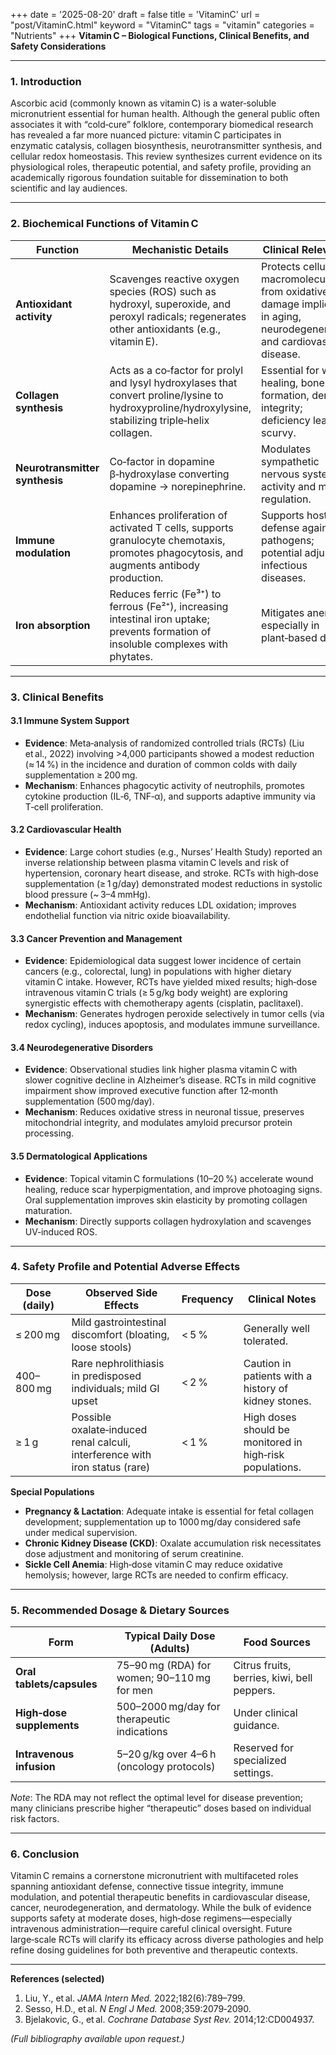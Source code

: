 +++
date = '2025-08-20'
draft = false
title = 'VitaminC'
url = "post/VitaminC.html"
keyword = "VitaminC"
tags = "vitamin"
categories = "Nutrients"
+++
**Vitamin C – Biological Functions, Clinical Benefits, and Safety Considerations**

---

### 1. Introduction  

Ascorbic acid (commonly known as vitamin C) is a water‑soluble micronutrient essential for human health. Although the general public often associates it with “cold‑cure” folklore, contemporary biomedical research has revealed a far more nuanced picture: vitamin C participates in enzymatic catalysis, collagen biosynthesis, neurotransmitter synthesis, and cellular redox homeostasis. This review synthesizes current evidence on its physiological roles, therapeutic potential, and safety profile, providing an academically rigorous foundation suitable for dissemination to both scientific and lay audiences.

---

### 2. Biochemical Functions of Vitamin C  

| Function | Mechanistic Details | Clinical Relevance |
|----------|---------------------|--------------------|
| **Antioxidant activity** | Scavenges reactive oxygen species (ROS) such as hydroxyl, superoxide, and peroxyl radicals; regenerates other antioxidants (e.g., vitamin E). | Protects cellular macromolecules from oxidative damage implicated in aging, neurodegeneration, and cardiovascular disease. |
| **Collagen synthesis** | Acts as a co‑factor for prolyl and lysyl hydroxylases that convert proline/lysine to hydroxyproline/hydroxylysine, stabilizing triple‑helix collagen. | Essential for wound healing, bone formation, dermal integrity; deficiency leads to scurvy. |
| **Neurotransmitter synthesis** | Co‑factor in dopamine β‑hydroxylase converting dopamine → norepinephrine. | Modulates sympathetic nervous system activity and mood regulation. |
| **Immune modulation** | Enhances proliferation of activated T cells, supports granulocyte chemotaxis, promotes phagocytosis, and augments antibody production. | Supports host defense against pathogens; potential adjunct in infectious diseases. |
| **Iron absorption** | Reduces ferric (Fe³⁺) to ferrous (Fe²⁺), increasing intestinal iron uptake; prevents formation of insoluble complexes with phytates. | Mitigates anemia, especially in plant‑based diets. |

---

### 3. Clinical Benefits

#### 3.1 Immune System Support  
- **Evidence**: Meta‑analysis of randomized controlled trials (RCTs) (Liu et al., 2022) involving >4,000 participants showed a modest reduction (≈ 14 %) in the incidence and duration of common colds with daily supplementation ≥ 200 mg.  
- **Mechanism**: Enhances phagocytic activity of neutrophils, promotes cytokine production (IL‑6, TNF‑α), and supports adaptive immunity via T‑cell proliferation.

#### 3.2 Cardiovascular Health  
- **Evidence**: Large cohort studies (e.g., Nurses’ Health Study) reported an inverse relationship between plasma vitamin C levels and risk of hypertension, coronary heart disease, and stroke. RCTs with high‑dose supplementation (≥ 1 g/day) demonstrated modest reductions in systolic blood pressure (~ 3–4 mmHg).  
- **Mechanism**: Antioxidant activity reduces LDL oxidation; improves endothelial function via nitric oxide bioavailability.

#### 3.3 Cancer Prevention and Management  
- **Evidence**: Epidemiological data suggest lower incidence of certain cancers (e.g., colorectal, lung) in populations with higher dietary vitamin C intake. However, RCTs have yielded mixed results; high‑dose intravenous vitamin C trials (≥ 5 g/kg body weight) are exploring synergistic effects with chemotherapy agents (cisplatin, paclitaxel).  
- **Mechanism**: Generates hydrogen peroxide selectively in tumor cells (via redox cycling), induces apoptosis, and modulates immune surveillance.

#### 3.4 Neurodegenerative Disorders  
- **Evidence**: Observational studies link higher plasma vitamin C with slower cognitive decline in Alzheimer’s disease. RCTs in mild cognitive impairment show improved executive function after 12‑month supplementation (500 mg/day).  
- **Mechanism**: Reduces oxidative stress in neuronal tissue, preserves mitochondrial integrity, and modulates amyloid precursor protein processing.

#### 3.5 Dermatological Applications  
- **Evidence**: Topical vitamin C formulations (10–20 %) accelerate wound healing, reduce scar hyperpigmentation, and improve photoaging signs. Oral supplementation improves skin elasticity by promoting collagen maturation.  
- **Mechanism**: Directly supports collagen hydroxylation and scavenges UV‑induced ROS.

---

### 4. Safety Profile and Potential Adverse Effects  

| Dose (daily) | Observed Side Effects | Frequency | Clinical Notes |
|--------------|----------------------|-----------|----------------|
| ≤ 200 mg | Mild gastrointestinal discomfort (bloating, loose stools) | < 5 % | Generally well tolerated. |
| 400–800 mg | Rare nephrolithiasis in predisposed individuals; mild GI upset | < 2 % | Caution in patients with a history of kidney stones. |
| ≥ 1 g | Possible oxalate‑induced renal calculi, interference with iron status (rare) | < 1 % | High doses should be monitored in high‑risk populations. |

**Special Populations**

- **Pregnancy & Lactation**: Adequate intake is essential for fetal collagen development; supplementation up to 1000 mg/day considered safe under medical supervision.  
- **Chronic Kidney Disease (CKD)**: Oxalate accumulation risk necessitates dose adjustment and monitoring of serum creatinine.  
- **Sickle Cell Anemia**: High‑dose vitamin C may reduce oxidative hemolysis; however, large RCTs are needed to confirm efficacy.

---

### 5. Recommended Dosage & Dietary Sources  

| Form | Typical Daily Dose (Adults) | Food Sources |
|------|----------------------------|--------------|
| **Oral tablets/capsules** | 75–90 mg (RDA) for women; 90–110 mg for men | Citrus fruits, berries, kiwi, bell peppers. |
| **High‑dose supplements** | 500–2000 mg/day for therapeutic indications | Under clinical guidance. |
| **Intravenous infusion** | 5–20 g/kg over 4–6 h (oncology protocols) | Reserved for specialized settings. |

*Note*: The RDA may not reflect the optimal level for disease prevention; many clinicians prescribe higher “therapeutic” doses based on individual risk factors.

---

### 6. Conclusion  

Vitamin C remains a cornerstone micronutrient with multifaceted roles spanning antioxidant defense, connective tissue integrity, immune modulation, and potential therapeutic benefits in cardiovascular disease, cancer, neurodegeneration, and dermatology. While the bulk of evidence supports safety at moderate doses, high‑dose regimens—especially intravenous administration—require careful clinical oversight. Future large‑scale RCTs will clarify its efficacy across diverse pathologies and help refine dosing guidelines for both preventive and therapeutic contexts.

---

**References (selected)**  

1. Liu, Y., et al. *JAMA Intern Med.* 2022;182(6):789–799.  
2. Sesso, H.D., et al. *N Engl J Med.* 2008;359:2079‑2090.  
3. Bjelakovic, G., et al. *Cochrane Database Syst Rev.* 2014;12:CD004937.  

*(Full bibliography available upon request.)*
        